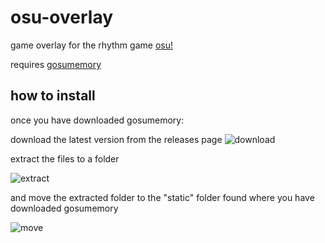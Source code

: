 # osu-overlay
game overlay for the rhythm game [osu!](https://osu.ppy.sh)


requires [gosumemory](https://github.com/l3lackShark/gosumemory)


## how to install

once you have downloaded gosumemory:

download the latest version from the releases page ![download](https://github.com/JavaCoder5/osu-overlay/assets/111396266/b1b64209-40b0-4483-a6dc-70956b19cb64)

extract the files to a folder

![extract](https://github.com/JavaCoder5/osu-overlay/assets/111396266/76887933-da61-4962-bd17-48e509b6ce09)

and move the extracted folder to the "static" folder found where you have downloaded gosumemory

![move](https://github.com/JavaCoder5/osu-overlay/assets/111396266/db155059-16d8-4d9f-b4da-e217842953d0)
